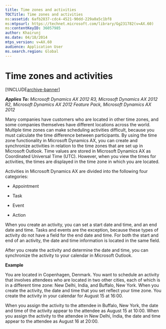 ```yaml
---
title: Time zones and activities
TOCTitle: Time zones and activities
ms:assetid: 6afb2837-cdc4-4521-90dd-229a0a5c1bf8
ms:mtpsurl: https://technet.microsoft.com/library/Gg231782(v=AX.60)
ms:contentKeyID: 36057985
author: Khairunj
ms.date: 04/18/2014
mtps_version: v=AX.60
audience: Application User
ms.search.region: Global
---
```


# Time zones and activities 


[!INCLUDE[archive-banner](includes/archive-banner.md)]


_**Applies To:** Microsoft Dynamics AX 2012 R3, Microsoft Dynamics AX 2012 R2, Microsoft Dynamics AX 2012 Feature Pack, Microsoft Dynamics AX 2012_

Many companies have customers who are located in other time zones, and some companies themselves have different locations across the world. Multiple time zones can make scheduling activities difficult, because you must calculate the time difference between participants. By using the time zone functionality in Microsoft Dynamics AX, you can create and synchronize activities in relation to the time zones that are set up in Microsoft Outlook. Time values are stored in Microsoft Dynamics AX as Coordinated Universal Time (UTC). However, when you view the times for activities, the times are displayed in the time zone in which you are located.

Activities in Microsoft Dynamics AX are divided into the following four categories:

  - Appointment

  - Task

  - Event

  - Action

When you create an activity, you can set a start date and time, and an end date and time. Tasks and events are the exception, because these types of activity do not have a field for the end date and time. For both the start and end of an activity, the date and time information is located in the same field.

After you create the activity and determine the date and time, you can synchronize the activity to your calendar in Microsoft Outlook.

**Example**

You are located in Copenhagen, Denmark. You want to schedule an activity that involves attendees who are located in two other cities, each of which is in a different time zone: New Delhi, India, and Buffalo, New York. When you create the activity, the date and time that you set reflect your time zone. You create the activity in your calendar for August 15 at 16:00.

When you assign the activity to the attendee in Buffalo, New York, the date and time of the activity appear to the attendee as August 15 at 10:00. When you assign the activity to the attendee in New Delhi, India, the date and time appear to the attendee as August 16 at 20:00.

  


